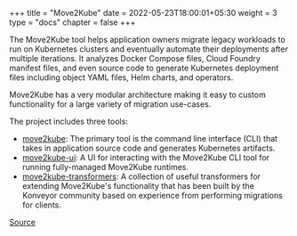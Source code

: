 +++
title = "Move2Kube"
date = 2022-05-23T18:00:01+05:30
weight = 3
type = "docs"
chapter = false
+++

The Move2Kube tool helps application owners migrate legacy workloads to run on Kubernetes clusters and eventually automate their deployments after multiple iterations. It analyzes Docker Compose files, Cloud Foundry manifest files, and even source code to generate Kubernetes deployment files including object YAML files, Helm charts, and operators.

Move2Kube has a very modular architecture making it easy to custom functionality for a large variety of migration use-cases.

The project includes three tools:

- [move2kube](https://github.com/konveyor/move2kube): The primary tool is the command line interface (CLI) that takes in application source code and generates Kubernetes artifacts.
- [move2kube-ui](https://github.com/konveyor/move2kube-ui): A UI for interacting with the Move2Kube CLI tool for running fully-managed Move2Kube runtimes.
- [move2kube-transformers](https://github.com/konveyor/move2kube-transformers): A collection of useful transformers for extending Move2Kube's functionality that has been built by the Konveyor community based on experience from performing migrations for clients.


[Source](https://github.com/konveyor/konveyor.github.io/blob/main/content/Move2Kube/_index.md)

